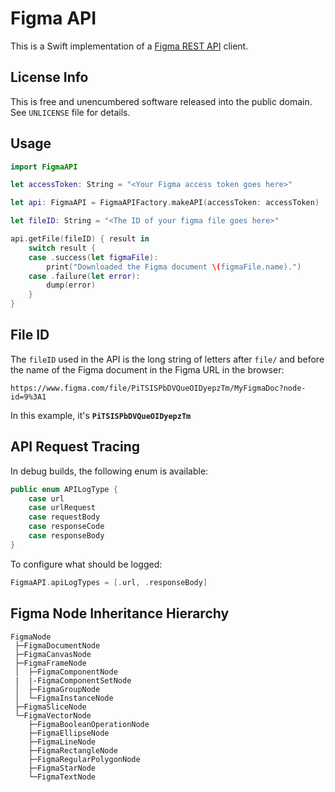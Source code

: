 
# Figma API

This is a Swift implementation of a [Figma REST API](https://www.figma.com/developers/api) client.

## License Info

This is free and unencumbered software released into the public domain. See `UNLICENSE` file for details.

## Usage

```swift
import FigmaAPI

let accessToken: String = "<Your Figma access token goes here>"

let api: FigmaAPI = FigmaAPIFactory.makeAPI(accessToken: accessToken)

let fileID: String = "<The ID of your figma file goes here>"

api.getFile(fileID) { result in
    switch result {
    case .success(let figmaFile):
        print("Downloaded the Figma document \(figmaFile.name).")
    case .failure(let error):
        dump(error)
    }
}
```

## File ID

The `fileID` used in the API is the long string of letters after `file/` and before the name of the Figma document in the Figma URL in the browser:

```text
https://www.figma.com/file/PiTSISPbDVQueOIDyepzTm/MyFigmaDoc?node-id=9%3A1
```
In this example, it's **`PiTSISPbDVQueOIDyepzTm`**

## API Request Tracing

In debug builds, the following enum is available:

```swift
public enum APILogType {
    case url
    case urlRequest
    case requestBody
    case responseCode
    case responseBody
}
```

To configure what should be logged:

```swift
FigmaAPI.apiLogTypes = [.url, .responseBody]
```

## Figma Node Inheritance Hierarchy

```text
FigmaNode
 ├─FigmaDocumentNode
 ├─FigmaCanvasNode
 ├─FigmaFrameNode
 │  ├─FigmaComponentNode
 |  |-FigmaComponentSetNode
 │  ├─FigmaGroupNode
 │  └─FigmaInstanceNode
 ├─FigmaSliceNode
 └─FigmaVectorNode
    ├─FigmaBooleanOperationNode
    ├─FigmaEllipseNode
    ├─FigmaLineNode
    ├─FigmaRectangleNode
    ├─FigmaRegularPolygonNode
    ├─FigmaStarNode
    └─FigmaTextNode
```
